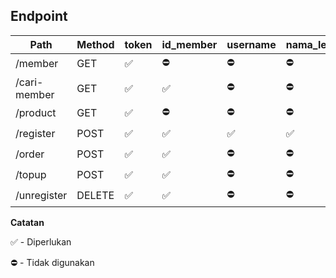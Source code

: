 ## Endpoint

|Path|Method|token|id_member|username|nama_lengkap|id_product|data_product|saldo|
|--|--|--|--|--|--|--|--|--|
|/member|GET|✅|⛔️|⛔️|⛔️|⛔️|⛔️|⛔️|⛔️|
|/cari-member|GET|✅|✅|⛔️|⛔️|⛔️|⛔️|⛔️|⛔️|
|/product|GET|✅|⛔️|⛔️|⛔️|⛔️|⛔️|⛔️|⛔️|⛔️|
|/register|POST|✅|✅|✅|✅|⛔️|⛔️|⛔️|⛔️|
|/order|POST|✅|✅|⛔️|⛔️|⛔️|✅|✅|⛔️|
|/topup|POST|✅|✅|⛔️|⛔️|⛔️|⛔️|⛔️|✅|
|/unregister|DELETE|✅|✅|️⛔️|⛔️|⛔️|⛔️|⛔️|⛔️|

**Catatan**

✅ - Diperlukan

⛔️ - Tidak digunakan

```
